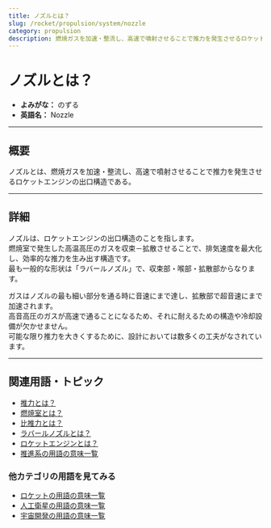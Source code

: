 ```yaml
---
title: ノズルとは？
slug: /rocket/propulsion/system/nozzle
category: propulsion
description: 燃焼ガスを加速・整流し、高速で噴射させることで推力を発生させるロケットエンジンの出口構造であるノズルの意味・定義・内容について解説します。  
---
```


# ノズルとは？

- **よみがな：** のずる  
- **英語名：** Nozzle  

---

## 概要

ノズルとは、燃焼ガスを加速・整流し、高速で噴射させることで推力を発生させるロケットエンジンの出口構造である。  

---

## 詳細

ノズルは、ロケットエンジンの出口構造のことを指します。  
燃焼室で発生した高温高圧のガスを収束－拡散させることで、排気速度を最大化し、効率的な推力を生み出す構造です。  
最も一般的な形状は「ラバールノズル」で、収束部・喉部・拡散部からなります。  

ガスはノズルの最も細い部分を通る時に音速にまで達し、拡散部で超音速にまで加速されます。  
高音高圧のガスが高速で通ることになるため、それに耐えるための構造や冷却設備が欠かせません。  
可能な限り推力を大きくするために、設計においては数多くの工夫がなされています。  

---

## 関連用語・トピック

- [推力とは？](/docs/rocket/propulsion/system/thrust)
- [燃焼室とは？](/docs/rocket/propulsion/system/combustion-chamber)
- [比推力とは？](/docs/rocket/propulsion/system/isp)
- [ラバールノズルとは？](/docs/rocket/propulsion/system/laval-nozzle)
- [ロケットエンジンとは？](/docs/rocket/propulsion/rocket-engine)
- [推進系の用語の意味一覧](/docs/category/propulsion)

### 他カテゴリの用語を見てみる
- [ロケットの用語の意味一覧](/docs/category/rocket)
- [人工衛星の用語の意味一覧](/docs/category/satellite)
- [宇宙開発の用語の意味一覧](/docs/category/glossary)